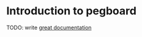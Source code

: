 # Introduction to pegboard

TODO: write [great documentation](http://jacobian.org/writing/what-to-write/)
